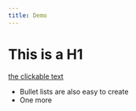 ```yaml
---
title: Demo
---
```


# This is a H1

[the clickable text](http://xlson.com/)

* Bullet lists are also easy to create
* One more
